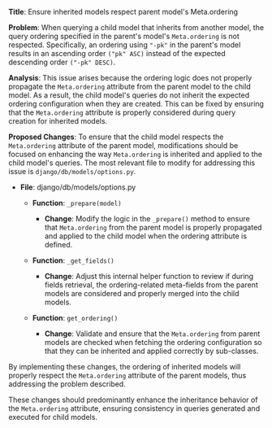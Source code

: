 **Title**: Ensure inherited models respect parent model's Meta.ordering

**Problem**: 
When querying a child model that inherits from another model, the query ordering specified in the parent's model's `Meta.ordering` is not respected. Specifically, an ordering using `"-pk"` in the parent's model results in an ascending order `("pk" ASC)` instead of the expected descending order `("-pk" DESC)`.

**Analysis**: 
This issue arises because the ordering logic does not properly propagate the `Meta.ordering` attribute from the parent model to the child model. As a result, the child model's queries do not inherit the expected ordering configuration when they are created. This can be fixed by ensuring that the `Meta.ordering` attribute is properly considered during query creation for inherited models.

**Proposed Changes**: 
To ensure that the child model respects the `Meta.ordering` attribute of the parent model, modifications should be focused on enhancing the way `Meta.ordering` is inherited and applied to the child model's queries. The most relevant file to modify for addressing this issue is `django/db/models/options.py`.

- **File**: django/db/models/options.py
  - **Function**: `_prepare(model)`
    - **Change**: Modify the logic in the `_prepare()` method to ensure that `Meta.ordering` from the parent model is properly propagated and applied to the child model when the ordering attribute is defined.

  - **Function**: `_get_fields()`
    - **Change**: Adjust this internal helper function to review if during fields retrieval, the ordering-related meta-fields from the parent models are considered and properly merged into the child models.

  - **Function**: `get_ordering()`
    - **Change**: Validate and ensure that the `Meta.ordering` from parent models are checked when fetching the ordering configuration so that they can be inherited and applied correctly by sub-classes.

By implementing these changes, the ordering of inherited models will properly respect the `Meta.ordering` attribute of the parent models, thus addressing the problem described.

These changes should predominantly enhance the inheritance behavior of the `Meta.ordering` attribute, ensuring consistency in queries generated and executed for child models.